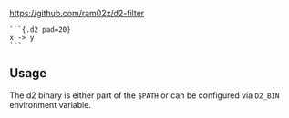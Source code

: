 https://github.com/ram02z/d2-filter

````
```{.d2 pad=20}
x -> y
```
````

## Usage

The d2 binary is either part of the `$PATH`
or can be configured via `D2_BIN` environment variable.
